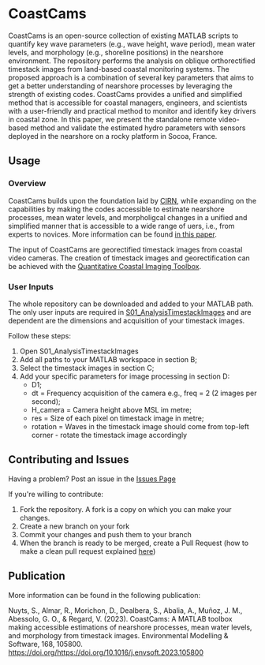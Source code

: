 # CoastCams
CoastCams is an open-source collection of existing MATLAB scripts to quantify key wave parameters (e.g., wave height, wave period), mean water levels, and morphology (e.g., shoreline positions) in the nearshore environment. The repository performs the analysis on oblique orthorectified timestack images from land-based coastal monitoring systems. The proposed approach is a combination of several key parameters that aims to get a better understanding of nearshore processes by leveraging the strength of existing codes. CoastCams provides a unified and simplified method that is accessible for coastal managers, engineers, and scientists with a user-friendly and practical method to monitor and identify key drivers in coastal zone. In this paper, we present the standalone remote video-based method and validate the estimated hydro parameters with sensors deployed in the nearshore on a rocky platform in Socoa, France. 

## Usage
### Overview
CoastCams builds upon the foundation laid by [CIRN](https://github.com/Coastal-Imaging-Research-Network), while expanding on the capabilities by making the codes accessible to estimate nearshore processes, mean water levels, and morpholigcal changes in a unified and simplified manner that is accessible to a wide range of uers, i.e., from experts to novices. More information can be found [in this paper](https://www.sciencedirect.com/science/article/pii/S136481522300186X). 

The input of CoastCams are georectified timestack images from coastal video cameras. The creation of timestack images and georectification can be achieved with the [Quantitative Coastal Imaging Toolbox](https://github.com/Coastal-Imaging-Research-Network/CIRN-Quantitative-Coastal-Imaging-Toolbox). 

### User Inputs
The whole repository can be downloaded and added to your MATLAB path.
The only user inputs are required in [S01_AnalysisTimestackImages](https://github.com/NuytsSiegmund/CoastCams/edit/main/UserScripts/S01_AnalysisTimestackImages) and are dependent are the dimensions and acquisition of your timestack images.

Follow these steps:
1. Open S01_AnalysisTimestackImages
2. Add all paths to your MATLAB workspace in section B;
3. Select the timestack images in section C;
4. Add your specific parameters for image processing in section D:
   * D1;
   * dt = Frequency acquisition of the camera e.g., freq = 2 (2 images per second);
   * H_camera = Camera height above MSL im metre;
   * res = Size of each pixel on timestack image in metre;
   * rotation = Waves in the timestack image should come from top-left corner - rotate the timestack image accordingly




## Contributing and Issues
Having a problem? Post an issue in the [Issues Page](https://github.com/NuytsSiegmund/CoastCams/issues)

If you're willing to contribute: 

1. Fork the repository. A fork is a copy on which you can make your changes.
2. Create a new branch on your fork
3. Commit your changes and push them to your branch
4. When the branch is ready to be merged, create a Pull Request (how to make a clean pull request explained [here](https://docs.github.com/en/pull-requests/collaborating-with-pull-requests/proposing-changes-to-your-work-with-pull-requests/creating-a-pull-request))

## Publication

More information can be found in the following publication: 

Nuyts, S., Almar, R., Morichon, D., Dealbera, S., Abalia, A., Muñoz, J. M., Abessolo, G. O., & Regard, V. (2023). CoastCams: A MATLAB toolbox making accessible estimations of nearshore processes, mean water levels, and morphology from timestack images. Environmental Modelling & Software, 168, 105800. https://doi.org/https://doi.org/10.1016/j.envsoft.2023.105800 

